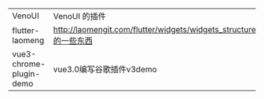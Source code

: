 # 
|  |  |
| :- | :- |
| VenoUI | VenoUI 的插件 |
| flutter-laomeng | http://laomengit.com/flutter/widgets/widgets_structure.html的一些东西 |
| vue3-chrome-plugin-demo | vue3.0编写谷歌插件v3demo |
